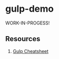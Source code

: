 gulp-demo
=========

WORK-IN-PROGESS!

Resources
---------

1.	[Gulp Cheatsheet](https://github.com/osscafe/gulp-cheatsheet)
